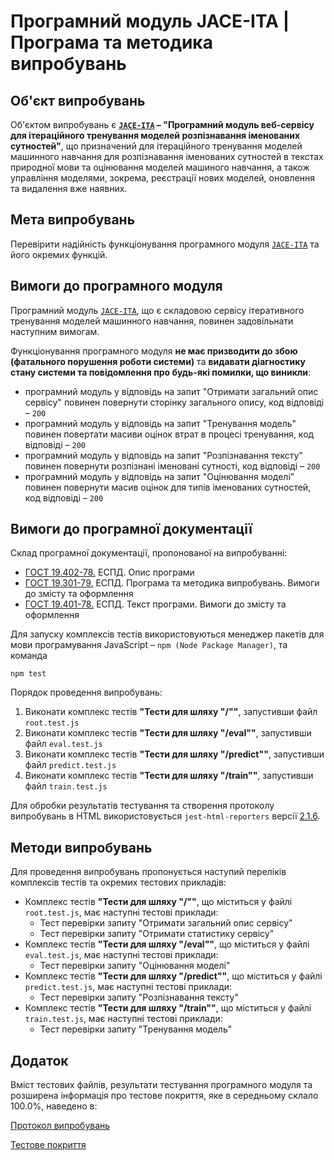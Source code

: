 # Програмний модуль JACE-ITA | Програма та методика випробувань

## Об'єкт випробувань

Об'єктом випробувань є **[`JACE-ITA`](https://github.com/wdc-molfar/jace-ita) – "Програмний модуль веб-сервісу для ітераційного тренування моделей розпізнавання іменованих сутностей"**, що призначений для ітераційного тренування моделей машинного навчання для розпізнавання іменованих сутностей в текстах природної мови та оцінювання моделей машиного навчання, а також управління моделями, зокрема, реєстрації нових моделей, оновлення та видалення вже наявних.

## Мета випробувань

Перевірити надійність функціонування програмного модуля [`JACE-ITA`](https://github.com/wdc-molfar/jace-ita) та його окремих функцій. 

## Вимоги до програмного модуля

Програмний модуль [`JACE-ITA`](https://github.com/wdc-molfar/jace-ita), що є складовою сервісу ітеративного тренування моделей машинного навчання, повинен задовільнати наступним вимогам. 

Функціонування програмного модуля **не має призводити до збою (фатального порушення роботи системи)** та **видавати діагностику стану системи та повідомлення про будь-які помилки, що виникли**:
- програмний модуль у відповідь на запит "Отримати загальний опис сервісу" повинен повернути сторінку загального опису, код відповіді – `200`
- програмний модуль у відповідь на запит "Тренування модель" повинен повертати масиви оцінок втрат в процесі тренування, код відповіді – `200`
- програмний модуль у відповідь на запит "Розпізнавання тексту" повинен повернути розпізнані іменовані сутності, код відповіді – `200`
- програмний модуль у відповідь на запит "Оцінювання моделі" повинен повернути масив оцінок для типів іменованих сутностей, код відповіді – `200`

## Вимоги до програмної документації

Склад програмної документації, пропонованої на випробуванні:
- [ГОСТ 19.402-78.](https://docs.cntd.ru/document/1200007652) ЕСПД. Опис програми
- [ГОСТ 19.301-79.](https://docs.cntd.ru/document/1200007650) ЕСПД. Програма та методика випробувань. Вимоги до змісту та оформлення
- [ГОСТ 19.401-78.](https://docs.cntd.ru/document/1200007651) ЕСПД. Текст програми. Вимоги до змісту та оформлення

Для запуску комплексів тестів використовуються менеджер пакетів для мови програмування JavaScript – `npm (Node Package Manager)`, та команда

```shell
npm test
```

Порядок проведення випробувань:
1. Виконати комплекс тестів **"Тести для шляху "/""**, запустивши файл `root.test.js`
2. Виконати комплекс тестів **"Тести для шляху "/eval""**, запустивши файл `eval.test.js`
3. Виконати комплекс тестів **"Тести для шляху "/predict""**, запустивши файл `predict.test.js`
4. Виконати комплекс тестів **"Тести для шляху "/train""**, запустивши файл `train.test.js`

Для обробки результатів тестування та створення протоколу випробувань в HTML використовується `jest-html-reporters` версії [2.1.6](https://www.npmjs.com/package/jest-html-reporters/v/2.1.6).

## Методи випробувань

Для проведення випробувань пропонується наступий переліків комплексів тестів та окремих тестових прикладів:
- Комплекс тестів **"Тести для шляху "/""**, що міститься у файлі `root.test.js`, має наступні тестові приклади:
	- Тест перевірки запиту "Отримати загальний опис сервісу"
	- Тест перевірки запиту "Отримати статистику сервісу"
- Комплекс тестів **"Тести для шляху "/eval""**, що міститься у файлі `eval.test.js`, має наступні тестові приклади:
	- Тест перевірки запиту "Оцінювання моделі"
- Комплекс тестів **"Тести для шляху "/predict""**, що міститься у файлі `predict.test.js`, має наступні тестові приклади:
	- Тест перевірки запиту "Розпізнавання тексту"
- Комплекс тестів **"Тести для шляху "/train""**, що міститься у файлі `train.test.js`, має наступні тестові приклади:
	- Тест перевірки запиту "Тренування модель"


## Додаток

Вміст тестових файлів, результати тестування програмного модуля та розширена інформація про тестове покриття, яке в середньому склало 100.0%, наведено в:

<a href="../testReport/test-report.html" target="blank">Протокол випробувань</a>

<a href="../coverage/lcov-report/index.html" target="blank">Тестове покриття</a>